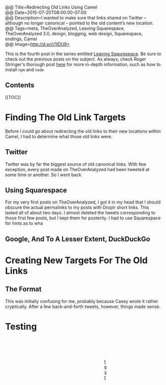 @@ Title=Redirecting Old Links Using Camel  
@@ Date=2015-07-20T08:00:00-07:00  
@@ Description=I wanted to make sure that links shared on Twitter – although no longer canonical – pointed to the old content’s new location.  
@@ Tags=meta, TheOverAnalyzed, Leaving Squarespace, TheOverAnalyzed 3.0, design, blogging, web design, Squarespace, endings, Camel  
@@ Image=http://d.pr/i/1lDU9+  

<div class="topstory">This is the fourth post in the series entitled <a href="http://www.theoveranalyzed.net/tags/Leaving%20Squarespace">Leaving Sqaurespace</a>. Be sure to check out the previous posts on the subject. As always, check Roger Stringer's thorough post <a href="http://www.sitepoint.com/deploying-camel-js-blog-heroku/">here</a> for more in-depth information, such as how to install <code>npm</code> and <code>node</code></div>

<h2>Contents</h2>

[[TOC]]

# Finding The Old Link Targets

Before I could go about redirecting the old links to their new locations within Camel, I had to determine what those old links were. 

## Twitter

Twitter was by far the biggest source of old canonical links. With few exception, every post made on TheOverAnalyzed had been tweeted at some time or another. So I went back 

## Using Squarespace

For my very first posts on TheOverAnalyzed, I got it in my head that I should obscure the actual permalinks to my posts with Droplr short links. This lasted all of about two days. I almost deleted the tweets corresponding to those first few posts, but I kept them for posterity. I had to use Squarespace for hints as to wha

## Google, And To A Lesser Extent, DuckDuckGo

# Creating New Targets For The Old Links

## The Format

This was initially confusing for me, probably because Casey wrote it rather cryptically. After a few back-and-forth tweets, however, things made sense.

# Testing




<figure>
<figure class="iphone">
<figure class="applewatch">
<figure class="wide">
<figure class="figleft">
<figure class="fright">
<figure class="twoleft">
<figure class="tworight">
	<a class="nohover" href="contentlink">
		<img src="imagelink" alt="text" />
	</a>
	<figcaption><a href="">text</a></figcaption>
</figure>

